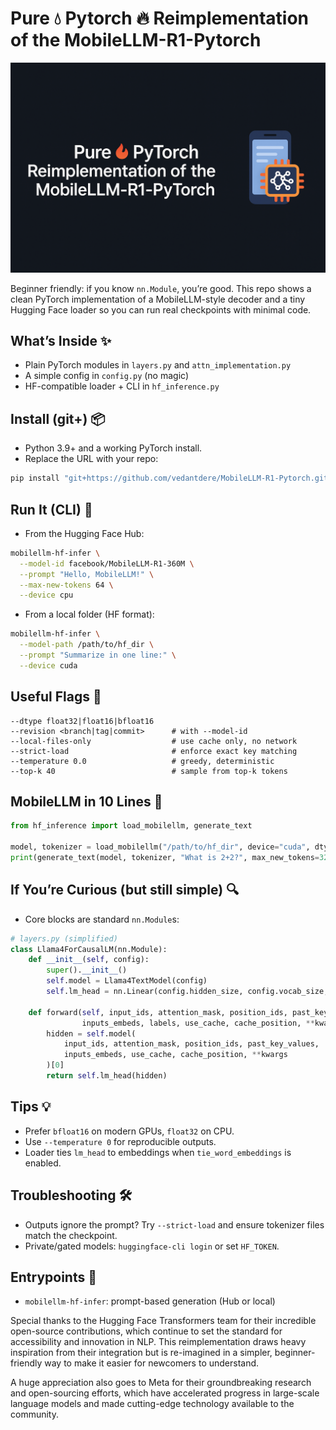 # Pure 💧 Pytorch 🔥 Reimplementation of the MobileLLM-R1-Pytorch

![MobileLLM overview](assets/asset1.png)

Beginner friendly: if you know `nn.Module`, you’re good. This repo shows a clean PyTorch implementation of a MobileLLM-style decoder and a tiny Hugging Face loader so you can run real checkpoints with minimal code.

## What’s Inside ✨
- Plain PyTorch modules in `layers.py` and `attn_implementation.py`
- A simple config in `config.py` (no magic)
- HF-compatible loader + CLI in `hf_inference.py`

## Install (git+) 📦
- Python 3.9+ and a working PyTorch install.
- Replace the URL with your repo:

```bash
pip install "git+https://github.com/vedantdere/MobileLLM-R1-Pytorch.git"
```

## Run It (CLI) 🚀
- From the Hugging Face Hub:

```bash
mobilellm-hf-infer \
  --model-id facebook/MobileLLM-R1-360M \
  --prompt "Hello, MobileLLM!" \
  --max-new-tokens 64 \
  --device cpu
```

- From a local folder (HF format):

```bash
mobilellm-hf-infer \
  --model-path /path/to/hf_dir \
  --prompt "Summarize in one line:" \
  --device cuda
```

## Useful Flags 🧰

```text
--dtype float32|float16|bfloat16
--revision <branch|tag|commit>      # with --model-id
--local-files-only                  # use cache only, no network
--strict-load                       # enforce exact key matching
--temperature 0.0                   # greedy, deterministic
--top-k 40                          # sample from top-k tokens
```

## MobileLLM in 10 Lines 🐍

```python
from hf_inference import load_mobilellm, generate_text

model, tokenizer = load_mobilellm("/path/to/hf_dir", device="cuda", dtype="bfloat16")
print(generate_text(model, tokenizer, "What is 2+2?", max_new_tokens=32))
```

## If You’re Curious (but still simple) 🔍
- Core blocks are standard `nn.Module`s:

```python
# layers.py (simplified)
class Llama4ForCausalLM(nn.Module):
    def __init__(self, config):
        super().__init__()
        self.model = Llama4TextModel(config)
        self.lm_head = nn.Linear(config.hidden_size, config.vocab_size, bias=False)

    def forward(self, input_ids, attention_mask, position_ids, past_key_values,
                inputs_embeds, labels, use_cache, cache_position, **kwargs):
        hidden = self.model(
            input_ids, attention_mask, position_ids, past_key_values,
            inputs_embeds, use_cache, cache_position, **kwargs
        )[0]
        return self.lm_head(hidden)
```



## Tips 💡
- Prefer `bfloat16` on modern GPUs, `float32` on CPU.
- Use `--temperature 0` for reproducible outputs.
- Loader ties `lm_head` to embeddings when `tie_word_embeddings` is enabled.

## Troubleshooting 🛠️
- Outputs ignore the prompt? Try `--strict-load` and ensure tokenizer files match the checkpoint.
- Private/gated models: `huggingface-cli login` or set `HF_TOKEN`.

## Entrypoints 🏁
- `mobilellm-hf-infer`: prompt-based generation (Hub or local)


Special thanks to the Hugging Face Transformers team for their incredible open-source contributions, which continue to set the standard for accessibility and innovation in NLP. This reimplementation draws heavy inspiration from their integration but is re-imagined in a simpler, beginner-friendly way to make it easier for newcomers to understand.

A huge appreciation also goes to Meta for their groundbreaking research and open-sourcing efforts, which have accelerated progress in large-scale language models and made cutting-edge technology available to the community.
